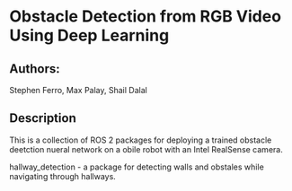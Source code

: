 # Obstacle Detection from RGB Video Using Deep Learning

## Authors:
Stephen Ferro, Max Palay, Shail Dalal

## Description
This is a collection of ROS 2 packages for deploying a trained obstacle deetction nueral network on a obile robot with an Intel RealSense camera.

hallway_detection - a package for detecting walls and obstales while navigating through hallways. 
